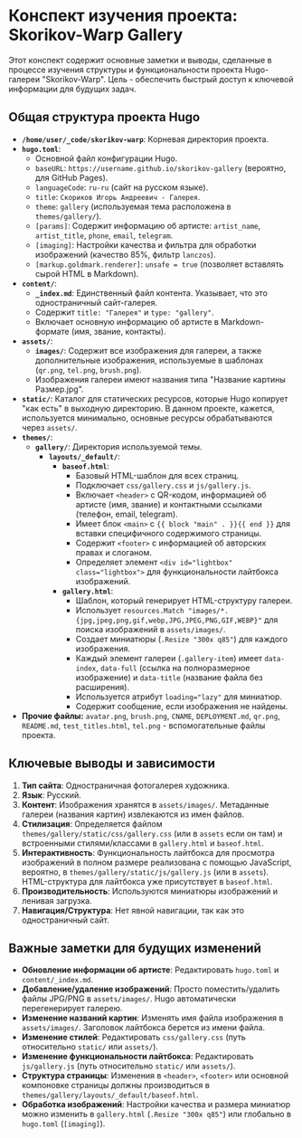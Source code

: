 # Конспект изучения проекта: Skorikov-Warp Gallery

Этот конспект содержит основные заметки и выводы, сделанные в процессе изучения структуры и функциональности проекта Hugo-галереи "Skorikov-Warp". Цель - обеспечить быстрый доступ к ключевой информации для будущих задач.

## Общая структура проекта Hugo

*   **`/home/user/_code/skorikov-warp`**: Корневая директория проекта.
*   **`hugo.toml`**:
    *   Основной файл конфигурации Hugo.
    *   `baseURL`: `https://username.github.io/skorikov-gallery` (вероятно, для GitHub Pages).
    *   `languageCode`: `ru-ru` (сайт на русском языке).
    *   `title`: `Скориков Игорь Андреевич - Галерея`.
    *   `theme`: `gallery` (используемая тема расположена в `themes/gallery/`).
    *   `[params]`: Содержит информацию об артисте: `artist_name`, `artist_title`, `phone`, `email`, `telegram`.
    *   `[imaging]`: Настройки качества и фильтра для обработки изображений (качество 85%, фильтр `lanczos`).
    *   `[markup.goldmark.renderer]`: `unsafe = true` (позволяет вставлять сырой HTML в Markdown).
*   **`content/`**:
    *   **`_index.md`**: Единственный файл контента. Указывает, что это одностраничный сайт-галерея.
    *   Содержит `title: "Галерея"` и `type: "gallery"`.
    *   Включает основную информацию об артисте в Markdown-формате (имя, звание, контакты).
*   **`assets/`**:
    *   **`images/`**: Содержит все изображения для галереи, а также дополнительные изображения, используемые в шаблонах (`qr.png`, `tel.png`, `brush.png`).
    *   Изображения галереи имеют названия типа "Название картины Размер.jpg".
*   **`static/`**: Каталог для статических ресурсов, которые Hugo копирует "как есть" в выходную директорию. В данном проекте, кажется, используется минимально, основные ресурсы обрабатываются через `assets/`.
*   **`themes/`**:
    *   **`gallery/`**: Директория используемой темы.
        *   **`layouts/_default/`**:
            *   **`baseof.html`**:
                *   Базовый HTML-шаблон для всех страниц.
                *   Подключает `css/gallery.css` и `js/gallery.js`.
                *   Включает `<header>` с QR-кодом, информацией об артисте (имя, звание) и контактными ссылками (телефон, email, telegram).
                *   Имеет блок `<main>` с `{{ block "main" . }}{{ end }}` для вставки специфичного содержимого страницы.
                *   Содержит `<footer>` с информацией об авторских правах и слоганом.
                *   Определяет элемент `<div id="lightbox" class="lightbox">` для функциональности лайтбокса изображений.
            *   **`gallery.html`**:
                *   Шаблон, который генерирует HTML-структуру галереи.
                *   Использует `resources.Match "images/*.{jpg,jpeg,png,gif,webp,JPG,JPEG,PNG,GIF,WEBP}"` для поиска изображений в `assets/images/`.
                *   Создает миниатюры (`.Resize "300x q85"`) для каждого изображения.
                *   Каждый элемент галереи (`.gallery-item`) имеет `data-index`, `data-full` (ссылка на полноразмерное изображение) и `data-title` (название файла без расширения).
                *   Используется атрибут `loading="lazy"` для миниатюр.
                *   Содержит сообщение, если изображения не найдены.
*   **Прочие файлы:** `avatar.png`, `brush.png`, `CNAME`, `DEPLOYMENT.md`, `qr.png`, `README.md`, `test_titles.html`, `tel.png` - вспомогательные файлы проекта.

## Ключевые выводы и зависимости

1.  **Тип сайта**: Одностраничная фотогалерея художника.
2.  **Язык**: Русский.
3.  **Контент**: Изображения хранятся в `assets/images/`. Метаданные галереи (названия картин) извлекаются из имен файлов.
4.  **Стилизация**: Определяется файлом `themes/gallery/static/css/gallery.css` (или в `assets` если он там) и встроенными стилями/классами в `gallery.html` и `baseof.html`.
5.  **Интерактивность**: Функциональность лайтбокса для просмотра изображений в полном размере реализована с помощью JavaScript, вероятно, в `themes/gallery/static/js/gallery.js` (или в `assets`). HTML-структура для лайтбокса уже присутствует в `baseof.html`.
6.  **Производительность**: Используются миниатюры изображений и ленивая загрузка.
7.  **Навигация/Структура**: Нет явной навигации, так как это одностраничный сайт.

## Важные заметки для будущих изменений

*   **Обновление информации об артисте**: Редактировать `hugo.toml` и `content/_index.md`.
*   **Добавление/удаление изображений**: Просто поместить/удалить файлы JPG/PNG в `assets/images/`. Hugo автоматически перегенерирует галерею.
*   **Изменение названий картин**: Изменять имя файла изображения в `assets/images/`. Заголовок лайтбокса берется из имени файла.
*   **Изменение стилей**: Редактировать `css/gallery.css` (путь относительно `static/` или `assets/`).
*   **Изменение функциональности лайтбокса**: Редактировать `js/gallery.js` (путь относительно `static/` или `assets/`).
*   **Структура страницы**: Изменения в `<header>`, `<footer>` или основной компоновке страницы должны производиться в `themes/gallery/layouts/_default/baseof.html`.
*   **Обработка изображений**: Настройки качества и размера миниатюр можно изменить в `gallery.html` (`.Resize "300x q85"`) или глобально в `hugo.toml` (`[imaging]`).